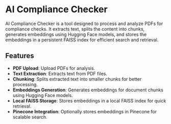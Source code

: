 # AI Compliance Checker

AI Compliance Checker is a tool designed to process and analyze PDFs for compliance checks. It extracts text, splits the content into chunks, generates embeddings using Hugging Face models, and stores the embeddings in a persistent FAISS index for efficient search and retrieval.

## Features
- **PDF Upload**: Upload PDFs for analysis.
- **Text Extraction**: Extracts text from PDF files.
- **Chunking**: Splits extracted text into smaller chunks for better processing.
- **Embeddings Generation**: Generates embeddings for document chunks using Hugging Face models.
- **Local FAISS Storage**: Stores embeddings in a local FAISS index for quick retrieval.
- **Pinecone Integration**: Optionally stores embeddings in Pinecone for scalable search.

